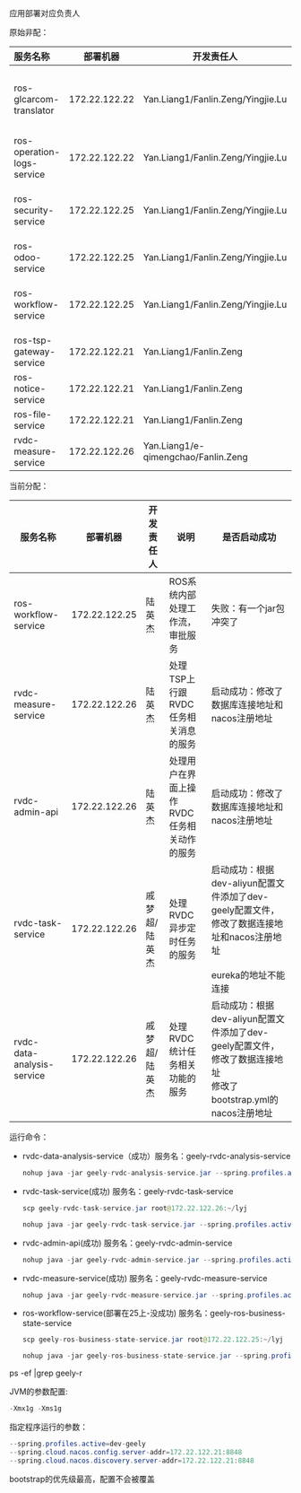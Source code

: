 应用部署对应负责人

原始非配：

| 服务名称                   | 部署机器      | 开发责任人                          | 说明                                 |
| :------------------------- | ------------- | ----------------------------------- | ------------------------------------ |
| ros-glcarcom-translator    | 172.22.122.22 | Yan.Liang1/Fanlin.Zeng/Yingjie.Lu   | 翻译GLCARCOM消息的服务，进行消息提取 |
| ros-operation-logs-service | 172.22.122.22 | Yan.Liang1/Fanlin.Zeng/Yingjie.Lu   | 后台页面用户操作日志服务             |
| ros-security-service       | 172.22.122.25 | Yan.Liang1/Fanlin.Zeng/Yingjie.Lu   | SSO，TOKEN发放，权限验证服务         |
| ros-odoo-service           | 172.22.122.25 | Yan.Liang1/Fanlin.Zeng/Yingjie.Lu   | 和ODOO系统对接服务                   |
| ros-workflow-service       | 172.22.122.25 | Yan.Liang1/Fanlin.Zeng/Yingjie.Lu   | ROS系统内部处理工作流，审批服务      |
| ros-tsp-gateway-service    | 172.22.122.21 | Yan.Liang1/Fanlin.Zeng              |                                      |
| ros-notice-service         | 172.22.122.21 | Yan.Liang1/Fanlin.Zeng              |                                      |
| ros-file-service           | 172.22.122.21 | Yan.Liang1/Fanlin.Zeng              |                                      |
| rvdc-measure-service       | 172.22.122.26 | Yan.Liang1/e-qimengchao/Fanlin.Zeng |                                      |

当前分配：

| 服务名称                   | 部署机器      | 开发责任人    | 说明                                       | 是否启动成功                                                 |
| -------------------------- | ------------- | ------------- | ------------------------------------------ | ------------------------------------------------------------ |
| ros-workflow-service       | 172.22.122.25 | 陆英杰        | ROS系统内部处理工作流，审批服务            | 失败：有一个jar包冲突了                                      |
| rvdc-measure-service       | 172.22.122.26 | 陆英杰        | 处理TSP上行跟RVDC任务相关消息的服务        | 启动成功：修改了数据库连接地址和nacos注册地址                |
| rvdc-admin-api             | 172.22.122.26 | 陆英杰        | 处理用户在界面上操作RVDC任务相关动作的服务 | 启动成功：修改了数据库连接地址和nacos注册地址                |
| rvdc-task-service          | 172.22.122.26 | 戚梦超/陆英杰 | 处理RVDC异步定时任务的服务                 | 启动成功：根据dev-aliyun配置文件添加了dev-geely配置文件，修改了数据连接地址和nacos注册地址<br /><br />eureka的地址不能连接 |
| rvdc-data-analysis-service | 172.22.122.26 | 戚梦超/陆英杰 | 处理RVDC统计任务相关功能的服务             | 启动成功：根据dev-aliyun配置文件添加了dev-geely配置文件，修改了数据连接地址<br />修改了bootstrap.yml的nacos注册地址 |





运行命令：

- rvdc-data-analysis-service（成功）服务名：geely-rvdc-analysis-service

  ```java
  nohup java -jar geely-rvdc-analysis-service.jar --spring.profiles.active=dev-aliyun >/dev/null 2>&1 &
  ```

- rvdc-task-service(成功) 服务名：geely-rvdc-task-service

  ```java
  scp geely-rvdc-task-service.jar root@172.22.122.26:~/lyj
  ```

  ```java
  nohup java -jar geely-rvdc-task-service.jar --spring.profiles.active=dev-aliyun >/dev/null 2>&1 &
  ```

- rvdc-admin-api(成功) 服务名：geely-rvdc-admin-service

  ```java
  nohup java -jar geely-rvdc-admin-service.jar --spring.profiles.active=dev-aliyun >/dev/null 2>&1 &
  ```

- rvdc-measure-service(成功) 服务名：geely-rvdc-measure-service

  ```java
  nohup java -jar geely-rvdc-measure-service.jar --spring.profiles.active=dev-aliyun >/dev/null 2>&1 &
  ```

- ros-workflow-service(部署在25上-没成功) 服务名：geely-ros-business-state-service

  ```java
  scp geely-ros-business-state-service.jar root@172.22.122.25:~/lyj
  ```

  ```java
  nohup java -jar geely-ros-business-state-service.jar --spring.profiles.active=dev-aliyun >/dev/null 2>&1 &
  ```

  

ps -ef |grep geely-r



JVM的参数配置:

```java
-Xmx1g -Xms1g
```



指定程序运行的参数：

```java
--spring.profiles.active=dev-geely
--spring.cloud.nacos.config.server-addr=172.22.122.21:8848
--spring.cloud.nacos.discovery.server-addr=172.22.122.21:8848
```



bootstrap的优先级最高，配置不会被覆盖
